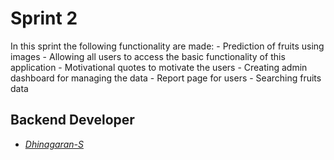 # Sprint 2

In this sprint the following functionality are made:
    - Prediction of fruits using images
    - Allowing all users to access the basic functionality of this application
    - Motivational quotes to motivate the users
    - Creating admin dashboard for managing the data
    - Report page for users
    - Searching fruits data


## Backend Developer
- [*Dhinagaran-S*](http://github.com/dhinagaran-s/)

